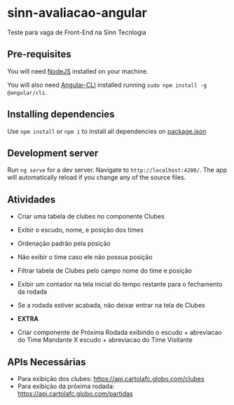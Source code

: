
# sinn-avaliacao-angular
Teste para vaga de Front-End na Sinn Tecnlogia
  

## Pre-requisites

You will need [NodeJS](https://nodejs.org/en/) installed on your machine.

  

You will also need [Angular-CLI](https://cli.angular.io/) installed running `sudo npm install -g @angular/cli`.

  

## Installing dependencies

  

Use `npm install` or `npm i` to install all dependencies on [package.json](package.json)

  

## Development server

  

Run `ng serve` for a dev server. Navigate to `http://localhost:4200/`. The app will automatically reload if you change any of the source files.


## Atividades

 - Criar uma tabela de clubes no componente Clubes
 - Exibir o escudo, nome, e posição dos times
 - Ordenação padrão pela posição
 - Não exibir o time caso ele não possua posição
 - Filtrar tabela de Clubes pelo campo nome do time e posição
 - Exibir um contador na tela inicial do tempo restante para o fechamento da rodada
 - Se a rodada estiver acabada, não deixar entrar na tela de Clubes

 - **EXTRA**
 - Criar componente de Próxima Rodada exibindo o escudo + abreviacao do Time Mandante X escudo + abreviacao do Time Visitante

## APIs Necessárias

 - Para exibição dos clubes: https://api.cartolafc.globo.com/clubes
 -  Para exibição da próxima rodada: https://api.cartolafc.globo.com/partidas
